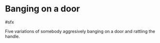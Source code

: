 # Banging on a door

#sfx 

Five variations of somebody aggresively banging on a door and rattling the handle.